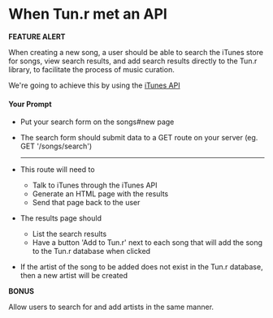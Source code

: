 # When Tun.r met an API

**FEATURE ALERT**

When creating a new song, a user should be able to search the iTunes store
for songs, view search results, and add search results directly to the Tun.r
library, to facilitate the process of music curation.

We're going to achieve this by using the
[iTunes API](https://www.apple.com/itunes/affiliates/resources/documentation/itunes-store-web-service-search-api.html)

#### Your Prompt

* Put your search form on the songs#new page

* The search form should submit data to a GET route on your server
  (eg. GET '/songs/search')
  ____________




* This route will need to
  * Talk to iTunes through the iTunes API
  * Generate an HTML page with the results
  * Send that page back to the user

* The results page should
  * List the search results
  * Have a button 'Add to Tun.r' next to each song that will add the song to the
    Tun.r database
    when clicked

* If the artist of the song to be added does not exist in the Tun.r database,
  then a new artist will be created

**BONUS**

Allow users to search for and add artists in the same manner.
